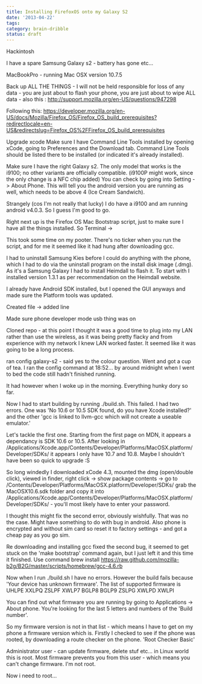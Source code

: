 ```yaml
---
title: Installing FirefoxOS onto my Galaxy S2
date: '2013-04-22'
tags:
category: brain-dribble
status: draft
---
```


Hackintosh

I have a spare Samsung Galaxy s2 - battery has gone etc...

MacBookPro - running Mac OSX version 10.7.5

Back up ALL THE THINGS - I will not be held responsible for loss of any data - you are just about to flash your phone, you are just about to wipe ALL data - also this : http://support.mozilla.org/en-US/questions/947298

Following this: https://developer.mozilla.org/en-US/docs/Mozilla/Firefox_OS/Firefox_OS_build_prerequisites?redirectlocale=en-US&redirectslug=Firefox_OS%2FFirefox_OS_build_prerequisites

Upgrade xcode
Make sure I have Command Line Tools installed by opening xCode, going to Preferences and the Download tab. Command Line Tools should be listed there to be installed (or indicated it's already installed).

Make sure I have the right Galaxy s2. <quote>The only model that works is the i9100; no other variants are officially compatible. (i9100P might work, since the only change is a NFC chip added)</quote> You can check by going into Setting -> About Phone. This will tell you the android version you are running as well, which needs to be above 4 (Ice Cream Sandwich).

Strangely (cos I'm not really that lucky) I do have a i9100 and am running android v4.0.3. So I guess I'm good to go.

Right next up is the Firefox OS Mac Bootstrap script, just to make sure I have all the things installed. So Terminal -> 

This took some time on my pooter. There's no ticker when you run the script, and for me it seemed like it had hung after downloading gcc.

I had to uninstall Samsung Kies before I could do anything with the phone, which I had to do via the uninstall program on the install disk image (.dmg). As it's a Samsung Galaxy I had to install Heimdall to flash it. To start with I installed version 1.3.1 as per recommendation on the Heimdall website.

I already have Android SDK installed, but I opened the GUI anyways and made sure the Platform tools was updated.

Created file -> added line

Made sure phone developer mode usb thing was on

Cloned repo - at this point I thought it was a good time to plug into my LAN rather than use the wireless, as it was being pretty flacky and from experience with my network I knew LAN worked faster. It seemed like it was going to be a long process.

ran config galaxy-s2 - said yes to the colour question. Went and got a cup of tea. I ran the config command at 18:52... by around midnight when I went to bed the code still hadn't finished running.

It had however when I woke up in the morning. Everything hunky dory so far.

Now I had to start building by running ./build.sh. This failed. I had two errors. One was 'No 10.6 or 10.5 SDK found, do you have Xcode installed?' and the other 'gcc is linked to llvm-gcc which will not create a useable emulator.'

Let's tackle the first one. Starting from the first page on MDN, it appears a dependancy is SDK 10.6 or 10.5. After looking in /Applications/Xcode.app/Contents/Developer/Platforms/MacOSX.platform/Developer/SDKs/ it appears I only have 10.7 and 10.8. Maybe I shouldn't have been so quick to upgrade :S

So long windedly I downloaded xCode 4.3, mounted the dmg (open/double click), viewed in finder, right click -> show package contents -> go to /Contents/Developer/Platforms/MacOSX.platform/Developer/SDKs/ grab the MacOSX10.6.sdk folder and copy it into /Applications/Xcode.app/Contents/Developer/Platforms/MacOSX.platform/Developer/SDKs/ - you'll most likely have to enter your password.

I thought this might fix the second error, obviously wishfully. That was no the case. Might have something to do with bug in android. Also phone is encrypted and without sim card so reset it to factory settings - and got a cheap pay as you go sim.

Re downloading and installing gcc fixed the second bug, it seemed to get stuck on the 'make bootstrap' command again, but I just left it and this time it finished. Use command brew install https://raw.github.com/mozilla-b2g/B2G/master/scripts/homebrew/gcc-4.6.rb

Now when I run ./build.sh I have no errors. However the build fails because 'Your device has unknown firmware'. The list of supported firmware is UHLPE
XXLPQ
ZSLPF
XWLP7
BGLP8
BGLP9
ZSLPG
XWLPD
XWLPI

You can find out what firmware you are running by going to Applications -> About phone. You're looking for the last 5 letters and numbers of the 'Build number'.

So my firmware version is not in that list - which means I have to get on my phone a firmware version which is. Firstly I checked to see if the phone was rooted, by downloading a route checker on the phone. 'Root Checker Basic'

Administrator user - can update firmware, delete stuf etc... in Linux world this is root. Most firmware prevents you from this user - which means you can't change firmware. I'm not root.

Now i need to root...
